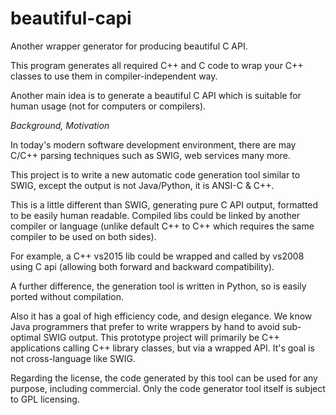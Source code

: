 # beautiful-capi
Another wrapper generator for producing beautiful C API.

This program generates all required C++ and C code to wrap
your C++ classes to use them in compiler-independent way.

Another main idea is to generate a beautiful C API
which is suitable for human usage (not for computers or compilers).

*Background, Motivation*

In  today's  modern  software  development  environment, there are may
C/C++ parsing techniques such as SWIG, web services many more.

This  project is to write a new automatic code generation tool similar
to SWIG, except the output is not Java/Python, it is ANSI-C & C++.

This is a little different than SWIG, generating pure C API output, formatted to be easily human readable.
Compiled  libs could be linked by another compiler or language (unlike
default C++ to C++ which requires the same compiler to be used on both
sides).

For  example, a C++  vs2015  lib  could be wrapped and called by vs2008
using C api (allowing both forward and backward compatibility).

A further difference, the generation tool is written in Python, so is easily ported without compilation.

Also  it  has  a goal of high efficiency code, and design elegance. We
know  Java  programmers that prefer to write wrappers by hand to avoid
sub-optimal SWIG output. This prototype project will primarily be C++ applications calling C++ library classes, but via a wrapped API.
It's goal is not cross-language like SWIG.

Regarding the license, the code generated by this tool can be used for any purpose, including commercial.
Only the code generator tool itself is subject to GPL licensing.

